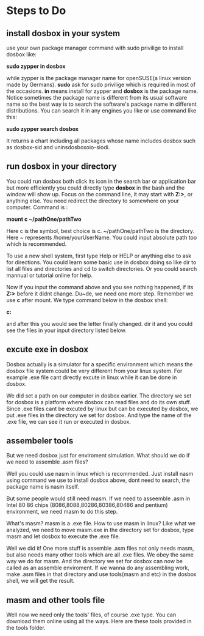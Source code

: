 # Steps to Do
## install dosbox in your system
use your own package manager command with sudo privilige to install dosbox like:

**sudo zypper in dosbox**

while zypper is the package manager name for openSUSE(a linux version made by Germans). **sudo** ask for sudo privilige which is required in most of the occasions. **in** means install for zypper and **dosbox** is the package name. Notice sometimes the package name is different from its usual software name so the best way is to search the software's package name in different distributions. You can search it in any engines you like or use command like this:

**sudo zypper search dosbox**

It returns a chart including all packages whose name includes dosbox such as dosbox-sid and uninsdosboxoio-siodi.

## run dosbox in your directory
You could run dosbox both click its icon in the search bar or application bar but more efficiently you could directly type **dosbox** in the bash and the window will show up. Focus on the command line, it may start with **Z:>**, or anything else. You need redirect the directory to somewhere on your computer. Command is :

**mount c ~/pathOne/pathTwo**

Here c is the symbol, best choice is c. ~/pathOne/pathTwo is the directory. Here ~ represents /home/yourUserName. You could input absolute path too which is recommended.

To use a new shell system, first type Help or HELP or anything else to ask for directions. You could learn some basic use in dosbox doing so like dir to list all files and directories and cd to switch directories. Or you could search mannual or tutorial online for help.

Now if you input the command above and you see nothing happened, if its **Z:>** before it didnt change. Du~de, we need one more step. Remember we use **c** after mount. We type command below in the dosbox shell:

**c:**

and after this you would see the letter finally changed. dir it and you could see the files in your input directory listed below.

##  excute exe in dosbox
Dosbox actually is a simulator for a specific environment which means the dosbox file system could be very different from your linux system. For example .exe file cant directly excute in linux while it can be done in dosbox. 

We did set a path on our computer in dosbox earlier. The directory we set for dosbox is a platform where dosbox can read files and do its own stuff. Since .exe files cant be excuted by linux but can be executed by dosbox, we put .exe files in the directory we set for dosbox. And type the name of the .exe file, we can see it run or executed in dosbox.

## assembeler tools
But we need dosbox just for enviroment simulation. What should we do if we need to assemble .asm files? 

Well you could use nasm in linux which is recommended. Just install nasm using command we use to install dosbox above, dont need to search, the package name is nasm itself. 

But some people would still need masm. If we need to asseemble .asm in Intel 80 86 chips (8086,8088,80286,80386,80486 and pentium) environment, we need masm to do this step. 

What's masm? masm is a .exe file. How to use masm in linux? Like what we analyzed, we need to move masm.exe in the directory set for dosbox, type masm and let dosbox to execute the .exe file. 

Well we did it! One more stuff is assemble .asm files not only needs masm, but also needs many other tools which are all .exe files. We obey the same way we do for masm. And the directory we set for dosbox can now be called as an assemble enviroment. If we wanna do any assembling work, make .asm files in that directory and use tools(masm and etc) in the dosbox shell, we will get the result.

## masm and other tools file
Well now we need only the tools' files, of course .exe type. You can download them online using all the ways. Here are these tools provided in the tools folder.
